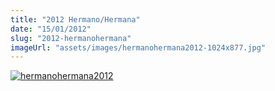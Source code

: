 ```yaml
---
title: "2012 Hermano/Hermana"
date: "15/01/2012"
slug: "2012-hermanohermana"
imageUrl: "assets/images/hermanohermana2012-1024x877.jpg"
---
```


[![](https://i0.wp.com/santonino-nz.org/wp-content/uploads/2012/01/hermanohermana2012-1024x877.jpg?resize=728%2C592 "hermanohermana2012")](https://i0.wp.com/santonino-nz.org/wp-content/uploads/2012/01/hermanohermana2012.jpg)